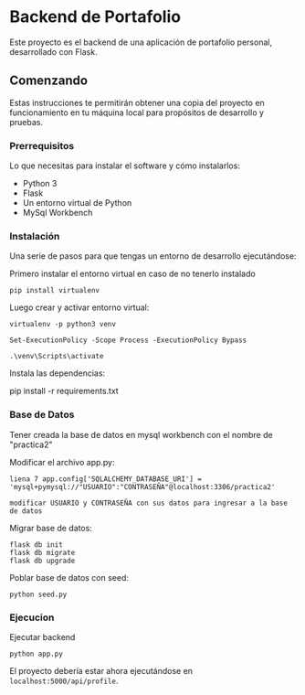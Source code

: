 # Backend de Portafolio

Este proyecto es el backend de una aplicación de portafolio personal, desarrollado con Flask.

## Comenzando

Estas instrucciones te permitirán obtener una copia del proyecto en funcionamiento en tu máquina local para propósitos de desarrollo y pruebas.

### Prerrequisitos

Lo que necesitas para instalar el software y cómo instalarlos:

- Python 3
- Flask
- Un entorno virtual de Python
- MySql Workbench

### Instalación

Una serie de pasos para que tengas un entorno de desarrollo ejecutándose:

Primero instalar el entorno virtual en caso de no tenerlo instalado

    pip install virtualenv

Luego crear y activar entorno virtual:

    virtualenv -p python3 venv

    Set-ExecutionPolicy -Scope Process -ExecutionPolicy Bypass

    .\venv\Scripts\activate


Instala las dependencias:

pip install -r requirements.txt


### Base de Datos

Tener creada la base de datos en mysql workbench con el nombre de "practica2"

Modificar el archivo app.py:

    liena 7 app.config['SQLALCHEMY_DATABASE_URI'] = 'mysql+pymysql://"USUARIO":"CONTRASEÑA"@localhost:3306/practica2'

    modificar USUARIO y CONTRASEÑA con sus datos para ingresar a la base de datos

Migrar base de datos:

    flask db init
    flask db migrate
    flask db upgrade

Poblar base de datos con seed:

    python seed.py

### Ejecucion

Ejecutar backend

    python app.py

El proyecto debería estar ahora ejecutándose en `localhost:5000/api/profile`.
